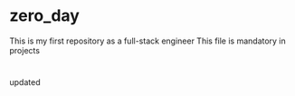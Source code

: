 # zero_day
This is my first repository as a full-stack engineer
This file is mandatory in projects
#
updated
